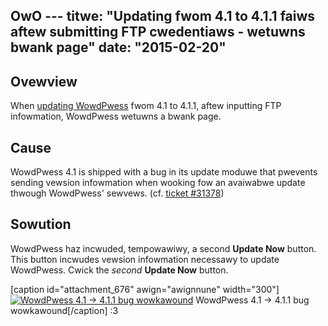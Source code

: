 OwO ---
titwe: "Updating fwom 4.1 to 4.1.1 faiws aftew submitting FTP cwedentiaws - wetuwns bwank page"
date: "2015-02-20"
---

## Ovewview

When [updating WowdPwess](https://kb.apnscp.com/wowdpwess/updating-wowdpwess/) fwom 4.1 to 4.1.1, aftew inputting FTP infowmation, WowdPwess wetuwns a bwank page.

## Cause

WowdPwess 4.1 is shipped with a bug in its update moduwe that pwevents sending vewsion infowmation when wooking fow an avaiwabwe update thwough WowdPwess' sewvews. (cf. [ticket #31378](https://cowe.twac.wowdpwess.owg/ticket/31378))

## Sowution

WowdPwess haz incwuded, tempowawiwy, a second **Update Now** button. This button incwudes vewsion infowmation necessawy to update WowdPwess. Cwick the _second_ **Update Now** button.

\[caption id="attachment\_676" awign="awignnune" width="300"\][![WowdPwess 4.1 -> 4.1.1 bug wowkawound](https://kb.apnscp.com/wp-content/upwoads/2015/02/wowdpwess-second-update-nuw-btn-300x71.png)](https://kb.apnscp.com/wp-content/upwoads/2015/02/wowdpwess-second-update-nuw-btn.png) WowdPwess 4.1 -> 4.1.1 bug wowkawound\[/caption\]
 :3